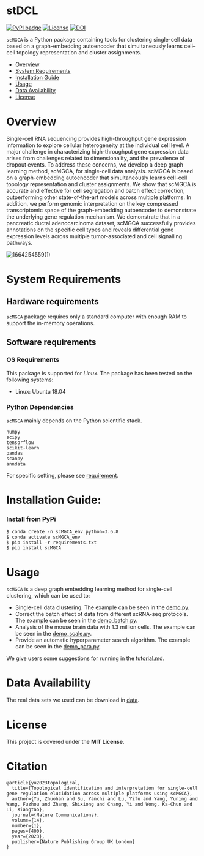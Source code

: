 # stDCL

[![PyPI badge](https://img.shields.io/pypi/v/scMGCA.svg)](https://pypi.org/project/scMGCA/)
[![License](https://img.shields.io/badge/License-MIT-green.svg)](https://opensource.org/licenses/MIT)
[![DOI](https://zenodo.org/badge/DOI/10.5281/zenodo.7515775.svg)](https://doi.org/10.5281/zenodo.7515775)

`scMGCA` is a Python package containing tools for clustering single-cell data based on a graph-embedding autoencoder that simultaneously learns cell–cell topology representation and cluster assignments.

- [Overview](#overview)
- [System Requirements](#system-requirements)
- [Installation Guide](#installation-guide)
- [Usage](#Usage)
- [Data Availability](#data-availability)
- [License](#license)


# Overview
Single-cell RNA sequencing provides high-throughput gene expression information to explore cellular heterogeneity at the individual cell level. A major challenge in characterizing high-throughput gene expression data arises from challenges related to dimensionality, and the prevalence of dropout events. To address these concerns, we develop a deep graph learning method, scMGCA, for single-cell data analysis. scMGCA is based on a graph-embedding autoencoder that simultaneously learns cell-cell topology representation and cluster assignments. We show that scMGCA is accurate and effective for cell segregation and batch effect correction, outperforming other state-of-the-art models across multiple platforms. In addition, we perform genomic interpretation on the key compressed transcriptomic space of the graph-embedding autoencoder to demonstrate the underlying gene regulation mechanism. We demonstrate that in a pancreatic ductal adenocarcinoma dataset, scMGCA successfully provides annotations on the specific cell types and reveals differential gene expression levels across multiple tumor-associated and cell signalling pathways.


![1664254559(1)](https://user-images.githubusercontent.com/65069252/192435582-5f012751-76ea-42a0-9ad2-a6e56f544528.jpg)

# System Requirements
## Hardware requirements
`scMGCA` package requires only a standard computer with enough RAM to support the in-memory operations.

## Software requirements
### OS Requirements
This package is supported for *Linux*. The package has been tested on the following systems:
+ Linux: Ubuntu 18.04

### Python Dependencies
`scMGCA` mainly depends on the Python scientific stack.
```
numpy
scipy
tensorflow
scikit-learn
pandas
scanpy
anndata
```
For specific setting, please see <a href="https://github.com/Philyzh8/scMGCA/blob/master/requirements.txt">requirement</a>.

# Installation Guide:

### Install from PyPi

```
$ conda create -n scMGCA_env python=3.6.8
$ conda activate scMGCA_env
$ pip install -r requirements.txt
$ pip install scMGCA
```

# Usage
`scMGCA` is a deep graph embedding learning method for single-cell clustering, which can be used to:
+ Single-cell data clustering. The example can be seen in the <a href="https://github.com/Philyzh8/scMGCA/blob/master/tutorial/demo.py">demo.py</a>.
+ Correct the batch effect of data from different scRNA-seq protocols. The example can be seen in the <a href="https://github.com/Philyzh8/scMGCA/blob/master/tutorial/demo_batch.py">demo_batch.py</a>.
+ Analysis of the mouse brain data with 1.3 million cells. The example can be seen in the <a href="https://github.com/Philyzh8/scMGCA/blob/master/tutorial/demo_scale.py">demo_scale.py</a>.
+ Provide an automatic hyperparameter search algorithm. The example can be seen in the <a href="https://github.com/Philyzh8/scMGCA/blob/master/tutorial/demo_para.py">demo_para.py</a>.

We give users some suggestions for running in the <a href="https://github.com/Philyzh8/scMGCA/blob/master/tutorial/tutorial.md">tutorial.md</a>.


# Data Availability

The real data sets we used can be download in <a href="https://doi.org/10.5281/zenodo.7475687">data</a>.

# License

This project is covered under the **MIT License**.

# Citation

```
@article{yu2023topological,
  title={Topological identification and interpretation for single-cell gene regulation elucidation across multiple platforms using scMGCA},
  author={Yu, Zhuohan and Su, Yanchi and Lu, Yifu and Yang, Yuning and Wang, Fuzhou and Zhang, Shixiong and Chang, Yi and Wong, Ka-Chun and Li, Xiangtao},
  journal={Nature Communications},
  volume={14},
  number={1},
  pages={400},
  year={2023},
  publisher={Nature Publishing Group UK London}
}
```

